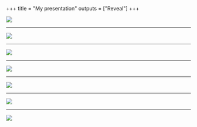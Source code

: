 +++
title = "My presentation"
outputs = ["Reveal"]
+++


![](https://cdn-images.postach.io/9701e96c-e496-4d21-a652-202a0e7408a1/00deeccd-4e7e-43d3-a5dd-f4102dacafef/7bef2f2f-bf4f-4580-a690-3cb1148d402c.jpg)

---

![](https://cdn-images.postach.io/9701e96c-e496-4d21-a652-202a0e7408a1/00deeccd-4e7e-43d3-a5dd-f4102dacafef/70c4b054-b5c6-484d-bb77-a39ee016bc03.jpg)

---


![](https://cdn-images.postach.io/9701e96c-e496-4d21-a652-202a0e7408a1/00deeccd-4e7e-43d3-a5dd-f4102dacafef/3977dea3-bfcb-464b-9fb7-6d2bd257c546.jpg)

---

![](https://cdn-images.postach.io/9701e96c-e496-4d21-a652-202a0e7408a1/00deeccd-4e7e-43d3-a5dd-f4102dacafef/d9791490-95c2-417d-bbee-2c2c85fd7744.jpg)

---

![](https://cdn-images.postach.io/9701e96c-e496-4d21-a652-202a0e7408a1/00deeccd-4e7e-43d3-a5dd-f4102dacafef/1b65c956-643e-4d60-b445-5912ea9f1a38.jpg)

---

![](https://cdn-images.postach.io/9701e96c-e496-4d21-a652-202a0e7408a1/00deeccd-4e7e-43d3-a5dd-f4102dacafef/0a3b7831-10f8-44af-aba9-50c7ee1e399a.jpg)

---

![](https://cdn-images.postach.io/9701e96c-e496-4d21-a652-202a0e7408a1/00deeccd-4e7e-43d3-a5dd-f4102dacafef/c77958db-e675-4a0e-a46f-768d3b00ca94.jpg)
